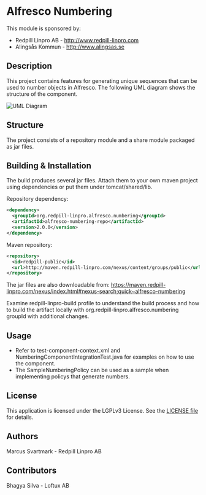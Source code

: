 Alfresco Numbering
=============================================

This module is sponsored by:
* Redpill Linpro AB - http://www.redpill-linpro.com
* Alingsås Kommun - http://www.alingsas.se

Description
-----------
This project contains features for generating unique sequences that can be used to number objects in Alfresco. The following UML diagram shows the structure of the component.

![UML Diagram](uml.png)

Structure
------------

The project consists of a repository module and a share module packaged as jar files.

Building & Installation
------------
The build produces several jar files. Attach them to your own maven project using dependencies or put them under tomcat/shared/lib.

Repository dependency:
```xml
<dependency>
  <groupId>org.redpill-linpro.alfresco.numbering</groupId>
  <artifactId>alfresco-numbering-repo</artifactId>
  <version>2.0.0</version>
</dependency>
```

Maven repository:
```xml
<repository>
  <id>redpill-public</id>
  <url>http://maven.redpill-linpro.com/nexus/content/groups/public</url>
</repository>
```

The jar files are also downloadable from: https://maven.redpill-linpro.com/nexus/index.html#nexus-search;quick~alfresco-numbering

Examine redpill-linpro-build profile to understand the build process and how to build the artifact locally with org.redpill-linpro.alfresco.numbering groupId with additional changes.

Usage
-----

* Refer to test-component-context.xml and NumberingComponentIntegrationTest.java for examples on how to use the component. 
* The SampleNumberingPolicy can be used as a sample when implementing policys that generate numbers.


License
-------

This application is licensed under the LGPLv3 License. See the [LICENSE file](LICENSE) for details.

Authors
-------

Marcus Svartmark - Redpill Linpro AB


Contributors 
-------
Bhagya Silva - Loftux AB

